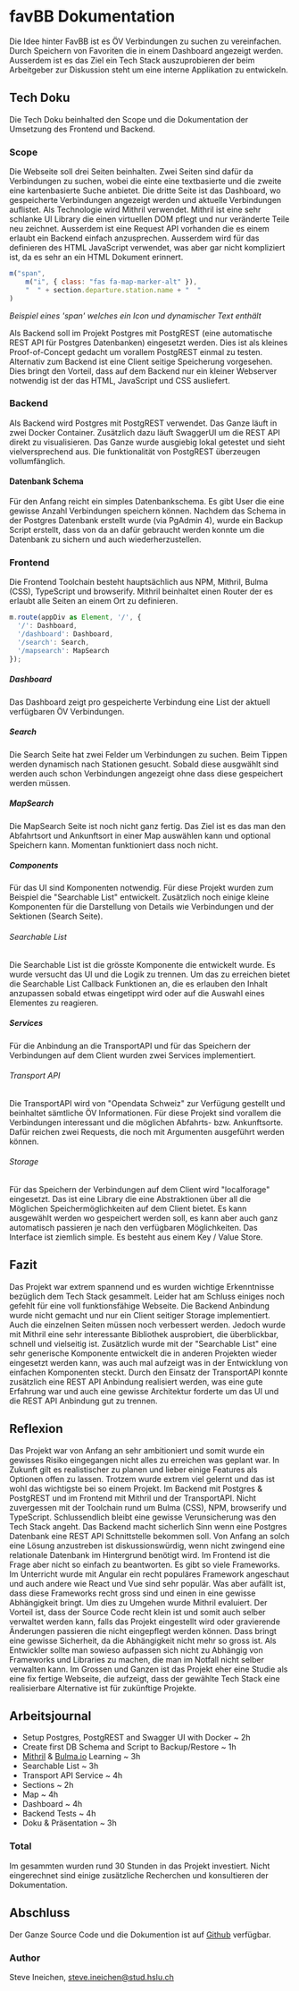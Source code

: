# favBB Dokumentation
Die Idee hinter FavBB ist es ÖV Verbindungen zu suchen zu vereinfachen. Durch Speichern von Favoriten die in einem Dashboard angezeigt werden.
Ausserdem ist es das Ziel ein Tech Stack auszuprobieren der beim
Arbeitgeber zur Diskussion steht um eine interne Applikation zu
entwickeln.

## Tech Doku
Die Tech Doku beinhalted den Scope und die Dokumentation der Umsetzung des Frontend und Backend.

### Scope
Die Webseite soll drei Seiten beinhalten.
Zwei Seiten sind dafür da Verbindungen zu suchen, wobei die einte
eine textbasierte und die zweite eine kartenbasierte Suche anbietet. Die dritte Seite ist das Dashboard, wo gespeicherte
Verbindungen angezeigt werden und aktuelle Verbindungen auflistet.
Als Technologie wird Mithril verwendet. Mithril ist eine sehr schlanke UI Library die einen virtuellen DOM pflegt und
nur veränderte Teile neu zeichnet. Ausserdem ist eine Request API vorhanden die es einem erlaubt ein Backend einfach
anzusprechen.
Ausserdem wird für das definieren des HTML JavaScript verwendet, was aber gar nicht kompliziert ist, da es sehr an ein
HTML Dokument erinnert.

```javascript
m("span",
    m("i", { class: "fas fa-map-marker-alt" }),
    "  " + section.departure.station.name + "  "
)
```
*Beispiel eines 'span' welches ein Icon und dynamischer Text enthält*

Als Backend soll im Projekt Postgres mit PostgREST (eine automatische REST API für Postgres Datenbanken) eingesetzt werden.
Dies ist als kleines Proof-of-Concept gedacht um vorallem PostgREST einmal zu testen. Alternativ zum Backend ist eine
Client seitige Speicherung vorgesehen. Dies bringt den Vorteil, dass auf dem Backend nur ein kleiner Webserver notwendig
ist der das HTML, JavaScript und CSS ausliefert.

### Backend
Als Backend wird Postgres mit PostgREST verwendet.
Das Ganze läuft in zwei Docker Container. Zusätzlich dazu
läuft SwaggerUI um die REST API direkt zu visualisieren.
Das Ganze wurde ausgiebig lokal getestet und sieht vielversprechend aus. Die funktionalität von PostgREST überzeugen
vollumfänglich.

#### Datenbank Schema
Für den Anfang reicht ein simples Datenbankschema.
Es gibt User die eine gewisse Anzahl Verbindungen speichern können.
Nachdem das Schema in der Postgres Datenbank erstellt wurde (via PgAdmin 4), wurde ein Backup Script erstellt, dass von da an
dafür gebraucht werden konnte um die Datenbank zu sichern und
auch wiederherzustellen.

### Frontend
Die Frontend Toolchain besteht hauptsächlich aus NPM, Mithril, Bulma (CSS), TypeScript und browserify.
Mithril beinhaltet einen Router der es erlaubt alle Seiten an einem Ort zu definieren.

```javascript
m.route(appDiv as Element, '/', {
  '/': Dashboard,
  '/dashboard': Dashboard,
  '/search': Search,
  '/mapsearch': MapSearch
});
```

##### Dashboard
Das Dashboard zeigt pro gespeicherte Verbindung eine List der aktuell verfügbaren ÖV Verbindungen.

##### Search
Die Search Seite hat zwei Felder um Verbindungen zu suchen. Beim Tippen werden dynamisch nach Stationen gesucht. Sobald
diese ausgwählt sind werden auch schon Verbindungen angezeigt ohne dass diese gespeichert werden müssen.

##### MapSearch
Die MapSearch Seite ist noch nicht ganz fertig. Das Ziel ist es das man den Abfahrtsort und Ankunftsort in einer Map
auswählen kann und optional Speichern kann.
Momentan funktioniert dass noch nicht.

##### Components
Für das UI sind Komponenten notwendig. Für diese Projekt wurden zum Beispiel die "Searchable List" entwickelt.
Zusätzlich noch einige kleine Komponenten für die Darstellung von Details wie Verbindungen und der Sektionen (Search Seite).

###### Searchable List
Die Searchable List ist die grösste Komponente die entwickelt wurde. Es wurde versucht das UI und die Logik zu trennen.
Um das zu erreichen bietet die Searchable List Callback Funktionen an, die es erlauben den Inhalt anzupassen sobald
etwas eingetippt wird oder auf die Auswahl eines Elementes zu reagieren.

##### Services
Für die Anbindung an die TransportAPI und für das Speichern der Verbindungen auf dem Client wurden zwei Services implementiert.

###### Transport API
Die TransportAPI wird von "Opendata Schweiz" zur Verfügung gestellt und beinhaltet sämtliche ÖV Informationen.
Für diese Projekt sind vorallem die Verbindungen interessant und die möglichen Abfahrts- bzw. Ankunftsorte. Dafür
reichen zwei Requests, die noch mit Argumenten ausgeführt werden können.

###### Storage
Für das Speichern der Verbindungen auf dem Client wird "localforage" eingesetzt. Das ist eine Library die eine
Abstraktionen über all die Möglichen Speichermöglichkeiten auf dem Client bietet. Es kann ausgewählt werden wo
gespeichert werden soll, es kann aber auch ganz automatisch passieren je nach den verfügbaren Möglichkeiten.
Das Interface ist ziemlich simple. Es besteht aus einem Key / Value Store.

<div style="page-break-after: always;"></div>

## Fazit
Das Projekt war extrem spannend und es wurden wichtige Erkenntnisse bezüglich dem Tech Stack gesammelt.
Leider hat am Schluss einiges noch gefehlt für eine voll funktionsfähige Webseite. Die Backend Anbindung wurde nicht
gemacht und nur ein Client seitiger Storage implementiert. Auch die einzelnen Seiten müssen noch verbessert werden.
Jedoch wurde mit Mithril eine sehr interessante Bibliothek ausprobiert, die überblickbar, schnell und vielseitig ist.
Zusätzlich wurde mit der "Searchable List" eine sehr generische Komponente entwickelt die in anderen Projekten wieder
eingesetzt werden kann, was auch mal aufzeigt was in der Entwicklung von einfachen Komponenten steckt.
Durch den Einsatz der TransportAPI konnte zusätzlich eine REST API Anbindung realisiert werden, was eine gute Erfahrung
war und auch eine gewisse Architektur forderte um das UI und die REST API Anbindung gut zu trennen.

## Reflexion
Das Projekt war von Anfang an sehr ambitioniert und somit wurde ein gewisses Risiko eingegangen nicht alles zu erreichen
was geplant war. In Zukunft gilt es realistischer zu planen und lieber einige Features als Optionen offen zu lassen.
Trotzem wurde extrem viel gelernt und das ist wohl das wichtigste bei so einem Projekt. Im Backend mit Postgres &
PostgREST und im Frontend mit Mithril und der TransportAPI. Nicht zuvergessen mit der Toolchain rund um Bulma (CSS), NPM, browserify
und TypeScript.
Schlussendlich bleibt eine gewisse Verunsicherung was den Tech Stack angeht. Das Backend macht sicherlich Sinn wenn eine
Postgres Datenbank eine REST API Schnittstelle bekommen soll. Von Anfang an solch eine Lösung anzustreben ist
diskussionswürdig, wenn nicht zwingend eine relationale Datenbank im Hintergrund benötigt wird. Im Frontend ist die
Frage aber nicht so einfach zu beantworten. Es gibt so viele Frameworks. Im Unterricht wurde mit Angular ein recht
populäres Framework angeschaut und auch andere wie React und Vue sind sehr populär. Was aber aufällt ist, dass diese
Frameworks recht gross sind und einen in eine gewisse Abhängigkeit bringt. Um dies zu Umgehen wurde Mithril evaluiert.
Der Vorteil ist, dass der Source Code recht klein ist und somit auch selber verwaltet werden kann, falls das Projekt
eingestellt wird oder gravierende Änderungen passieren die nicht eingepflegt werden können. Dass bringt eine gewisse Sicherheit,
da die Abhängigkeit nicht mehr so gross ist. Als Entwickler sollte man sowieso aufpassen sich nicht zu Abhängig von
Frameworks und Libraries zu machen, die man im Notfall nicht selber verwalten kann.
Im Grossen und Ganzen ist das Projekt eher eine Studie als eine fix fertige Webseite, die aufzeigt, dass der gewählte
Tech Stack eine realisierbare Alternative ist für zukünftige Projekte.

<div style="page-break-after: always;"></div>

## Arbeitsjournal

* Setup Postgres, PostgREST and Swagger UI with Docker ~ 2h
* Create first DB Schema and Script to Backup/Restore ~ 1h
* [Mithril](https://mithril.js.org/) & [Bulma.io](https://bulma.io/) Learning ~ 3h
* Searchable List ~ 3h
* Transport API Service ~ 4h
* Sections ~ 2h
* Map ~ 4h
* Dashboard ~ 4h
* Backend Tests ~ 4h
* Doku & Präsentation ~ 3h

### Total
Im gesammten wurden rund 30 Stunden in das Projekt investiert.
Nicht eingerechnet sind einige zusätzliche Recherchen und
konsultieren der Dokumentation.

## Abschluss
Der Ganze Source Code und die Dokumention ist auf [Github](https://github.com/Inux/favBB) verfügbar.

### Author
Steve Ineichen, steve.ineichen@stud.hslu.ch

